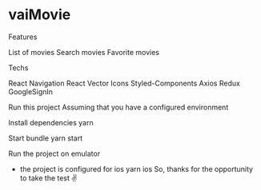 # vaiMovie

Features

List of movies
Search movies
Favorite movies


Techs

React Navigation
React Vector Icons
Styled-Components
Axios
Redux
GoogleSignIn


Run this project
Assuming that you have a configured environment

Install dependencies
yarn

Start bundle
yarn start

Run the project on emulator
 - the project is configured for ios
yarn ios
So, thanks for the opportunity to take the test ✌
